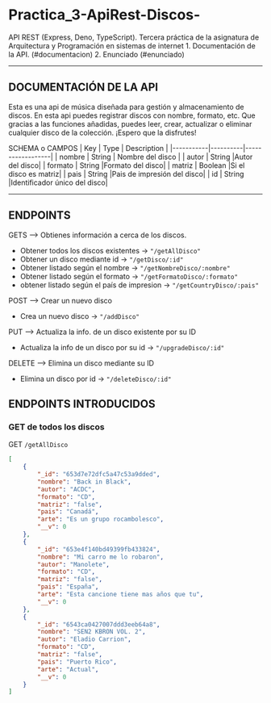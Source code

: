 # Practica_3-ApiRest-Discos-
API REST (Express, Deno, TypeScript).  Tercera práctica de la asignatura de Arquitectura y Programación en sistemas de internet
      1. Documentación de la API. (#documentacion)
      2. Enunciado (#enunciado)
____________________________________________________________
DOCUMENTACIÓN DE LA API
------------------------------------------------------------
Esta es una api de música diseñada para gestión y almacenamiento de discos. En esta api puedes registrar discos con nombre, formato, 
etc. Que gracias a las funciones añadidas, puedes leer, crear, actualizar o eliminar cualquier disco de la colección.
¡Espero que la disfrutes!

SCHEMA o CAMPOS
|    Key    |    Type  |    Description   |
|-----------|----------|------------------|
|   nombre  |  String  | Nombre del disco |
|   autor   |  String  |Autor del disco|
|  formato  |  String  |Formato del disco|
|  matriz   |  Boolean |Si el disco es matriz|
|    pais   |  String  |Pais de impresión del disco|
|    id     |  String  |Identificador único del disco|
_____________________________________________________________
## ENDPOINTS
GETS --> Obtienes información a cerca de los discos.
- Obtener todos los discos existentes -> ``` "/getAllDisco" ```
- Obtener un disco mediante id -> ``` "/getDisco/:id" ```
- Obtener listado según el nombre -> ``` "/getNombreDisco/:nombre" ```
- Obtener listado según el formato -> ``` "/getFormatoDisco/:formato" ```
- obtener listado según el país de impresion -> ``` "/getCountryDisco/:pais" ```

POST --> Crear un nuevo disco
- Crea un nuevo disco -> ``` "/addDisco" ```

PUT --> Actualiza la info. de un disco existente por su ID
- Actualiza la info de un disco por su id -> ``` "/upgradeDisco/:id" ```

DELETE --> Elimina un disco mediante su ID
- Elimina un disco por id -> ``` "/deleteDisco/:id" ```

## ENDPOINTS INTRODUCIDOS
### GET de todos los discos
GET `/getAllDisco`
````json
[
    {
        "_id": "653d7e72dfc5a47c53a9dded",
        "nombre": "Back in Black",
        "autor": "ACDC",
        "formato": "CD",
        "matriz": "false",
        "pais": "Canadá",
        "arte": "Es un grupo rocambolesco",
        "__v": 0
    },
    {
        "_id": "653e4f140bd49399fb433824",
        "nombre": "Mi carro me lo robaron",
        "autor": "Manolete",
        "formato": "CD",
        "matriz": "false",
        "pais": "España",
        "arte": "Esta cancione tiene mas años que tu",
        "__v": 0
    },
    {
        "_id": "6543ca0427007ddd3eeb64a8",
        "nombre": "SEN2 KBRON VOL. 2",
        "autor": "Eladio Carrion",
        "formato": "CD",
        "matriz": "false",
        "pais": "Puerto Rico",
        "arte": "Actual",
        "__v": 0
    }
]






  

      
      








